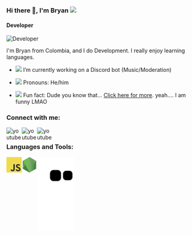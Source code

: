 ### **Hi there 👋, I'm Bryan** <img src="https://cdn.betterttv.net/emote/6000de22465444316bf6433e/3x" width="40px">  

#### Developer
![Developer](https://pbs.twimg.com/profile_banners/1247138588468412416/1634003306/1500x500)

I'm Bryan from Colombia, and I do Development. I really enjoy learning languages.

- <img src="https://cdn.betterttv.net/emote/5f2e77591ab9be446c4e8d9b/3x" width="23px"> I’m currently working on a Discord bot (Music/Moderation)
 
- <img src="https://cdn.betterttv.net/emote/5d8b41c8d2458468c1f48d6e/3x" width="23px"> Pronouns: He/him

- <img src="https://cdn.betterttv.net/emote/5c707362b80b802336fbb84a/3x" width="23px"> Fun fact: Dude you know that... [Click here for more](https://www.youtube.com/watch?v=dQw4w9WgXcQ). yeah.... I am funny LMAO

### Connect with me:
<div> 
  <a href="link" target="_blank"><img align="left" alt="youtube" width="40px" src="https://cdn.jsdelivr.net/npm/simple-icons@v3/icons/youtube.svg" target="_blank"></a>
    <a href="link" target="_blank"><img align="left" alt="youtube" width="40px" src="https://cdn.jsdelivr.net/npm/simple-icons@v3/icons/twitter.svg" target="_blank"></a>
    <a href="link" target="_blank"><img align="left" alt="youtube" width="40px" src="https://cdn.jsdelivr.net/npm/simple-icons@v3/icons/discord.svg" target="_blank"></a>

<br /> 

### Languages and Tools:

<img align="left" alt="JavaScript" width="40px" src="https://raw.githubusercontent.com/github/explore/80688e429a7d4ef2fca1e82350fe8e3517d3494d/topics/javascript/javascript.png" />
<img align="left" alt="Node.js" width="40px" src="https://raw.githubusercontent.com/github/explore/80688e429a7d4ef2fca1e82350fe8e3517d3494d/topics/nodejs/nodejs.png" />
  
  
  ![Snake animation](https://github.com/rafaballerini/rafaballerini/blob/output/github-contribution-grid-snake.svg)
 
</div>
